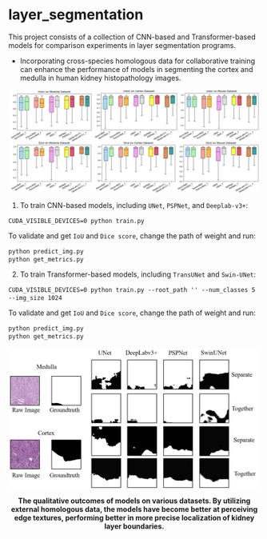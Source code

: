 # layer_segmentation
This project consists of a collection of CNN-based and Transformer-based models for comparison experiments in layer segmentation programs.

- Incorporating cross-species homologous data for collaborative training can enhance the performance of models in segmenting the cortex and medulla in human kidney histopathology images.

![dice_iou](.\Results\dice_iou.png)

1. To train CNN-based models, including `UNet`, `PSPNet`, and `Deeplab-v3+`:

```
CUDA_VISIBLE_DEVICES=0 python train.py
```

To validate and get `IoU` and `Dice score`, change the path of weight and run:

```
python predict_img.py
python get_metrics.py
```

2. To train Transformer-based models, including `TransUNet` and `Swin-UNet`:

```
CUDA_VISIBLE_DEVICES=0 python train.py --root_path '' --num_classes 5 --img_size 1024
```

To validate and get `IoU` and `Dice score`, change the path of weight and run:

```
python predict_img.py
python get_metrics.py
```

![seg_result](.\Results\seg_result.png)

<p align="center"><strong>The qualitative outcomes of models on various datasets. By utilizing external homologous data, the models have become better at perceiving edge textures, performing better in more precise localization of kidney layer boundaries.</strong> </p>

